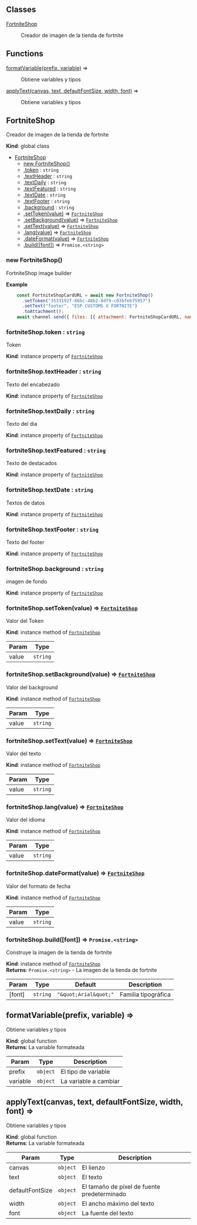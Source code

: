 ## Classes

<dl>
<dt><a href="#FortniteShop">FortniteShop</a></dt>
<dd><p>Creador de imagen de la tienda de fortnite</p>
</dd>
</dl>

## Functions

<dl>
<dt><a href="#formatVariable">formatVariable(prefix, variable)</a> ⇒</dt>
<dd><p>Obtiene variables y tipos</p>
</dd>
<dt><a href="#applyText">applyText(canvas, text, defaultFontSize, width, font)</a> ⇒</dt>
<dd><p>Obtiene variables y tipos</p>
</dd>
</dl>

<a name="FortniteShop"></a>

## FortniteShop
Creador de imagen de la tienda de fortnite

**Kind**: global class  

* [FortniteShop](#FortniteShop)
    * [new FortniteShop()](#new_FortniteShop_new)
    * [.token](#FortniteShop+token) : <code>string</code>
    * [.textHeader](#FortniteShop+textHeader) : <code>string</code>
    * [.textDaily](#FortniteShop+textDaily) : <code>string</code>
    * [.textFeatured](#FortniteShop+textFeatured) : <code>string</code>
    * [.textDate](#FortniteShop+textDate) : <code>string</code>
    * [.textFooter](#FortniteShop+textFooter) : <code>string</code>
    * [.background](#FortniteShop+background) : <code>string</code>
    * [.setToken(value)](#FortniteShop+setToken) ⇒ [<code>FortniteShop</code>](#FortniteShop)
    * [.setBackground(value)](#FortniteShop+setBackground) ⇒ [<code>FortniteShop</code>](#FortniteShop)
    * [.setText(value)](#FortniteShop+setText) ⇒ [<code>FortniteShop</code>](#FortniteShop)
    * [.lang(value)](#FortniteShop+lang) ⇒ [<code>FortniteShop</code>](#FortniteShop)
    * [.dateFormat(value)](#FortniteShop+dateFormat) ⇒ [<code>FortniteShop</code>](#FortniteShop)
    * [.build([font])](#FortniteShop+build) ⇒ <code>Promise.&lt;string&gt;</code>

<a name="new_FortniteShop_new"></a>

### new FortniteShop()
FortniteShop image builder

**Example**  
```js
    const FortniteShopCardURL = await new FortniteShop()
      .setToken("3533192f-66bc-48b2-8df9-c03bfeb75957")
      .setText("footer", "ESP CUSTOMS X FORTNITE")
      .toAttachment();
    await channel.send({ files: [{ attachment: FortniteShopCardURL, name: 'FortniteShop.png' }] })```
<a name="FortniteShop+token"></a>

### fortniteShop.token : <code>string</code>
Token

**Kind**: instance property of [<code>FortniteShop</code>](#FortniteShop)  
<a name="FortniteShop+textHeader"></a>

### fortniteShop.textHeader : <code>string</code>
Texto del encabezado

**Kind**: instance property of [<code>FortniteShop</code>](#FortniteShop)  
<a name="FortniteShop+textDaily"></a>

### fortniteShop.textDaily : <code>string</code>
Texto del dia

**Kind**: instance property of [<code>FortniteShop</code>](#FortniteShop)  
<a name="FortniteShop+textFeatured"></a>

### fortniteShop.textFeatured : <code>string</code>
Texto de destacados

**Kind**: instance property of [<code>FortniteShop</code>](#FortniteShop)  
<a name="FortniteShop+textDate"></a>

### fortniteShop.textDate : <code>string</code>
Textos de datos

**Kind**: instance property of [<code>FortniteShop</code>](#FortniteShop)  
<a name="FortniteShop+textFooter"></a>

### fortniteShop.textFooter : <code>string</code>
Texto del footer

**Kind**: instance property of [<code>FortniteShop</code>](#FortniteShop)  
<a name="FortniteShop+background"></a>

### fortniteShop.background : <code>string</code>
imagen de fondo

**Kind**: instance property of [<code>FortniteShop</code>](#FortniteShop)  
<a name="FortniteShop+setToken"></a>

### fortniteShop.setToken(value) ⇒ [<code>FortniteShop</code>](#FortniteShop)
Valor del Token

**Kind**: instance method of [<code>FortniteShop</code>](#FortniteShop)  

| Param | Type |
| --- | --- |
| value | <code>string</code> | 

<a name="FortniteShop+setBackground"></a>

### fortniteShop.setBackground(value) ⇒ [<code>FortniteShop</code>](#FortniteShop)
Valor del background

**Kind**: instance method of [<code>FortniteShop</code>](#FortniteShop)  

| Param | Type |
| --- | --- |
| value | <code>string</code> | 

<a name="FortniteShop+setText"></a>

### fortniteShop.setText(value) ⇒ [<code>FortniteShop</code>](#FortniteShop)
Valor del texto

**Kind**: instance method of [<code>FortniteShop</code>](#FortniteShop)  

| Param | Type |
| --- | --- |
| value | <code>string</code> | 

<a name="FortniteShop+lang"></a>

### fortniteShop.lang(value) ⇒ [<code>FortniteShop</code>](#FortniteShop)
Valor del idioma

**Kind**: instance method of [<code>FortniteShop</code>](#FortniteShop)  

| Param | Type |
| --- | --- |
| value | <code>string</code> | 

<a name="FortniteShop+dateFormat"></a>

### fortniteShop.dateFormat(value) ⇒ [<code>FortniteShop</code>](#FortniteShop)
Valor del formato de fecha

**Kind**: instance method of [<code>FortniteShop</code>](#FortniteShop)  

| Param | Type |
| --- | --- |
| value | <code>string</code> | 

<a name="FortniteShop+build"></a>

### fortniteShop.build([font]) ⇒ <code>Promise.&lt;string&gt;</code>
Construye la imagen de la tienda de fortnite

**Kind**: instance method of [<code>FortniteShop</code>](#FortniteShop)  
**Returns**: <code>Promise.&lt;string&gt;</code> - La imagen de la tienda de fortnite  

| Param | Type | Default | Description |
| --- | --- | --- | --- |
| [font] | <code>string</code> | <code>&quot;\&quot;Arial\&quot;&quot;</code> | Familia tipográfica |

<a name="formatVariable"></a>

## formatVariable(prefix, variable) ⇒
Obtiene variables y tipos

**Kind**: global function  
**Returns**: La variable formateada  

| Param | Type | Description |
| --- | --- | --- |
| prefix | <code>object</code> | El tipo de variable |
| variable | <code>object</code> | La variable a cambiar |

<a name="applyText"></a>

## applyText(canvas, text, defaultFontSize, width, font) ⇒
Obtiene variables y tipos

**Kind**: global function  
**Returns**: La variable formateada  

| Param | Type | Description |
| --- | --- | --- |
| canvas | <code>object</code> | El lienzo |
| text | <code>object</code> | El texto |
| defaultFontSize | <code>object</code> | El tamaño de píxel de fuente predeterminado |
| width | <code>object</code> | El ancho máximo del texto |
| font | <code>object</code> | La fuente del texto |


